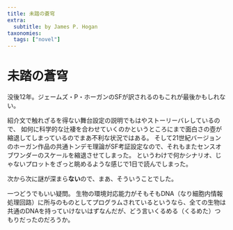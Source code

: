 ```yaml
---
title: 未踏の蒼穹
extra:
  subtitle: by James P. Hogan
taxonomies:
  tags: ["novel"]
---
```

# 未踏の蒼穹

没後12年。ジェームズ・P・ホーガンのSFが訳されるのもこれが最後かもしれない。

紹介文で触れざるを得ない舞台設定の説明でもはやストーリーバレしているので、
如何に科学的な辻褄を合わせていくのかというところにまで面白さの壺が縮退してしまっているのでまあ不利な状況ではある。
そして21世紀バージョンのホーガン作品の共通トンデモ理論がSF考証設定なので、それもまたセンスオブワンダーのスケールを縮退させてしまった。
というわけで何かシナリオ、じゃないプロットをざっと眺めるような感じで1日で読んでしまった。

次から次に謎が深まら**ない**ので、まあ、そういうことでした。

一つどうでもいい疑問。
生物の環境対応能力がそもそもDNA（なり細胞内情報処理回路）に所与のものとしてプログラムされているというなら、全ての生物は共通のDNAを持っていけないはずなんだが、どう言いくるめる（くるめた）つもりだったのだろうか。

